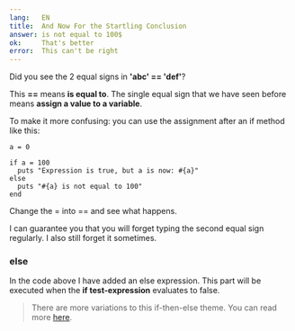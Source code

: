 ```yaml
---
lang:   EN
title:  And Now For the Startling Conclusion
answer: is not equal to 100$
ok:     That's better
error:  This can't be right
---
```


Did you see the 2 equal signs in __'abc' == 'def'__?

This __==__ means __is equal to__.
The single equal sign that we have seen before means __assign a value to a variable__.

To make it more confusing: you can use the assignment after an if method like this:

    a = 0
    
    if a = 100
      puts "Expression is true, but a is now: #{a}"
    else
      puts "#{a} is not equal to 100"
    end

Change the = into == and see what happens.

I can guarantee you that you will forget typing the second equal sign regularly. I also
still forget it sometimes.

### else
In the code above I have added an else expression. This part will be executed when the
__if test-expression__ evaluates to false.

> There are more variations to this if-then-else theme. You can read more
> <a href="http://www.ruby-doc.org/core/doc/syntax/control_expressions_rdoc.html" target="_blank">here</a>.
